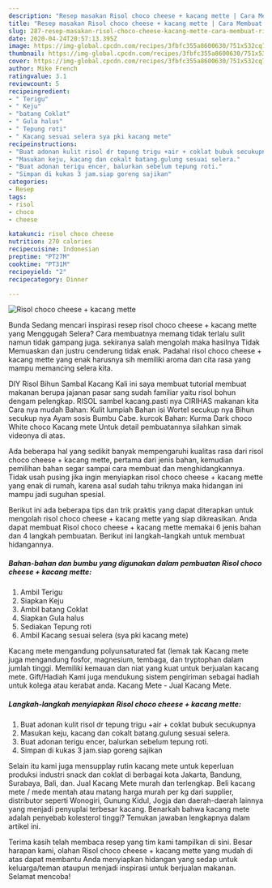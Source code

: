 ```yaml
---
description: "Resep masakan Risol choco cheese + kacang mette | Cara Membuat Risol choco cheese + kacang mette Yang Enak Dan Mudah"
title: "Resep masakan Risol choco cheese + kacang mette | Cara Membuat Risol choco cheese + kacang mette Yang Enak Dan Mudah"
slug: 287-resep-masakan-risol-choco-cheese-kacang-mette-cara-membuat-risol-choco-cheese-kacang-mette-yang-enak-dan-mudah
date: 2020-04-24T20:57:13.395Z
image: https://img-global.cpcdn.com/recipes/3fbfc355a8600630/751x532cq70/risol-choco-cheese-kacang-mette-foto-resep-utama.jpg
thumbnail: https://img-global.cpcdn.com/recipes/3fbfc355a8600630/751x532cq70/risol-choco-cheese-kacang-mette-foto-resep-utama.jpg
cover: https://img-global.cpcdn.com/recipes/3fbfc355a8600630/751x532cq70/risol-choco-cheese-kacang-mette-foto-resep-utama.jpg
author: Mike French
ratingvalue: 3.1
reviewcount: 5
recipeingredient:
- " Terigu"
- " Keju"
- "batang Coklat"
- " Gula halus"
- " Tepung roti"
- " Kacang sesuai selera sya pki kacang mete"
recipeinstructions:
- "Buat adonan kulit risol dr tepung trigu +air + coklat bubuk secukupnya"
- "Masukan keju, kacang dan cokalt batang.gulung sesuai selera."
- "Buat adonan terigu encer, balurkan sebelum tepung roti."
- "Simpan di kukas 3 jam.siap goreng sajikan"
categories:
- Resep
tags:
- risol
- choco
- cheese

katakunci: risol choco cheese 
nutrition: 270 calories
recipecuisine: Indonesian
preptime: "PT27M"
cooktime: "PT31M"
recipeyield: "2"
recipecategory: Dinner

---
```



![Risol choco cheese + kacang mette](https://img-global.cpcdn.com/recipes/3fbfc355a8600630/751x532cq70/risol-choco-cheese-kacang-mette-foto-resep-utama.jpg)

Bunda Sedang mencari inspirasi resep risol choco cheese + kacang mette yang Menggugah Selera? Cara membuatnya memang tidak terlalu sulit namun tidak gampang juga. sekiranya salah mengolah maka hasilnya Tidak Memuaskan dan justru cenderung tidak enak. Padahal risol choco cheese + kacang mette yang enak harusnya sih memiliki aroma dan cita rasa yang mampu memancing selera kita.

DIY Risol Bihun Sambal Kacang Kali ini saya membuat tutorial membuat makanan berupa jajanan pasar sang sudah familiar yaitu risol bohun dengam pelengkap. RISOL sambel kacang.pasti nya CIRIHAS makanan kita Cara nya mudah Bahan: Kulit lumpiah Bahan isi Wortel secukup nya Bihun secukup nya Ayam sosis Bumbu Cabe. kurcok Bahan: Kurma Dark choco White choco Kacang mete Untuk detail pembuatannya silahkan simak videonya di atas.

Ada beberapa hal yang sedikit banyak mempengaruhi kualitas rasa dari risol choco cheese + kacang mette, pertama dari jenis bahan, kemudian pemilihan bahan segar sampai cara membuat dan menghidangkannya. Tidak usah pusing jika ingin menyiapkan risol choco cheese + kacang mette yang enak di rumah, karena asal sudah tahu triknya maka hidangan ini mampu jadi suguhan spesial.


Berikut ini ada beberapa tips dan trik praktis yang dapat diterapkan untuk mengolah risol choco cheese + kacang mette yang siap dikreasikan. Anda dapat membuat Risol choco cheese + kacang mette memakai 6 jenis bahan dan 4 langkah pembuatan. Berikut ini langkah-langkah untuk membuat hidangannya.

<!--inarticleads1-->

##### Bahan-bahan dan bumbu yang digunakan dalam pembuatan Risol choco cheese + kacang mette:

1. Ambil  Terigu
1. Siapkan  Keju
1. Ambil batang Coklat
1. Siapkan  Gula halus
1. Sediakan  Tepung roti
1. Ambil  Kacang sesuai selera (sya pki kacang mete)


Kacang mete mengandung polyunsaturated fat (lemak tak Kacang mete juga mengandung fosfor, magnesium, tembaga, dan tryptophan dalam jumlah tinggi. Memiliki kemauan dan niat yang kuat untuk berjualan kacang mete. Gift/Hadiah Kami juga mendukung sistem pengiriman sebagai hadiah untuk kolega atau kerabat anda. Kacang Mete - Jual Kacang Mete. 

<!--inarticleads2-->

##### Langkah-langkah menyiapkan Risol choco cheese + kacang mette:

1. Buat adonan kulit risol dr tepung trigu +air + coklat bubuk secukupnya
1. Masukan keju, kacang dan cokalt batang.gulung sesuai selera.
1. Buat adonan terigu encer, balurkan sebelum tepung roti.
1. Simpan di kukas 3 jam.siap goreng sajikan


Selain itu kami juga mensupplay rutin kacang mete untuk keperluan produksi industri snack dan coklat di berbagai kota Jakarta, Bandung, Surabaya, Bali, dan. Jual Kacang Mete murah dan terlengkap. Beli kacang mete / mede mentah atau matang harga murah per kg dari supplier, distributor seperti Wonogiri, Gunung Kidul, Jogja dan daerah-daerah lainnya yang menjadi penyuplai terbesar kacang. Benarkah bahwa kacang mete adalah penyebab kolesterol tinggi? Temukan jawaban lengkapnya dalam artikel ini. 

Terima kasih telah membaca resep yang tim kami tampilkan di sini. Besar harapan kami, olahan Risol choco cheese + kacang mette yang mudah di atas dapat membantu Anda menyiapkan hidangan yang sedap untuk keluarga/teman ataupun menjadi inspirasi untuk berjualan makanan. Selamat mencoba!
